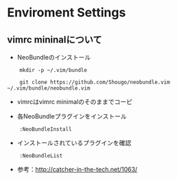 # Enviroment Settings

## vimrc mininalについて

* NeoBundleのインストール

```
	mkdir -p ~/.vim/bundle
	
	git clone https://github.com/Shougo/neobundle.vim ~/.vim/bundle/neobundle.vim
```

* vimrcはvimrc minimalのそのままでコーピ

* 各NeoBundleプラグインをインストール
```
	:NeoBundleInstall
```

* インストールされているプラグインを確認
```
	:NeoBundleList
```

* 参考：http://catcher-in-the-tech.net/1063/
